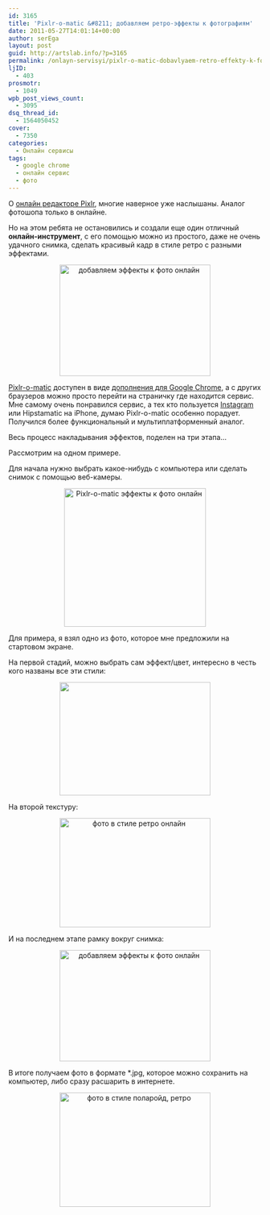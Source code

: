 ```yaml
---
id: 3165
title: 'Pixlr-o-matic &#8211; добавляем ретро-эффекты к фотографиям'
date: 2011-05-27T14:01:14+00:00
author: serEga
layout: post
guid: http://artslab.info/?p=3165
permalink: /onlayn-servisyi/pixlr-o-matic-dobavlyaem-retro-effekty-k-fotografiyam/
ljID:
  - 403
prosmotr:
  - 1049
wpb_post_views_count:
  - 3095
dsq_thread_id:
  - 1564050452
cover:
  - 7350
categories:
  - Онлайн сервисы
tags:
  - google chrome
  - онлайн сервис
  - фото
---
```

О [онлайн редакторе Pixlr](http://artslab.info/podborki/onlayn-redaktoryi-fotografiy/), многие наверное уже наслышаны. Аналог фотошопа только в онлайне.
  
Но на этом ребята не остановились и создали еще один отличный **онлайн-инструмент**, с его помощью можно из простого, даже не очень удачного снимка, сделать красивый кадр в стиле ретро с разными эффектами. 

<center>
  <a href="http://img.artslab.info/pixlr-o-matic-third.jpg"><img src="http://img.artslab.info/pixlr-o-matic-third-300x221.jpg" alt="добавляем эффекты к фото онлайн" title="pixlr-o-matic-third" width="300" height="221" class="alignnone size-medium wp-image-3167" /></a>
</center>

[Pixlr-o-matic](http://pixlr.com/o-matic/) доступен в виде [дополнения для Google Chrome](https://chrome.google.com/webstore/detail/ehcibdjmpjlekgjhepbfmenfppliikcj#), а с других браузеров можно просто перейти на страничку где находится сервис. Мне самому очень понравился сервис, а тех кто пользуется [Instagram](http://artslab.info/prilozheniya-dlya-ipod-touchiphone/instagram-fotoset-dlya-vladeltsev-iphone-pereklichka/) или Hipstamatic на iPhone, думаю Pixlr-o-matic особенно порадует. Получился более функциональный и мультиплатформенный аналог.

Весь процесс накладывания эффектов, поделен на три этапа&#8230;

<!--more-->

Рассмотрим на одном примере.

Для начала нужно выбрать какое-нибудь с компьютера или сделать снимок с помощью веб-камеры. 

<center>
  <img src="http://img.artslab.info/pix-o-matic.png" alt="Pixlr-o-matic эффекты к фото онлайн" title="pix-o-matic" width="282" height="275" class="alignnone size-full wp-image-3170" />
</center>

Для примера, я взял одно из фото, которое мне предложили на стартовом экране.
  
На первой стадий, можно выбрать сам эффект/цвет, интересно в честь кого названы все эти стили: 

<center>
  <a href="http://img.artslab.info/pixlr-o-matic-first.jpg"><img src="http://img.artslab.info/pixlr-o-matic-first-300x225.jpg" alt="" title="pixlr-o-matic-first" width="300" height="225" class="alignnone size-medium wp-image-3171" alt="аналог instagram онлайн" srcset="http://img.artslab.info/pixlr-o-matic-first-300x225.jpg 300w, http://img.artslab.info/pixlr-o-matic-first.jpg 1008w" sizes="(max-width: 300px) 100vw, 300px" /></a>
</center>

На второй текстуру: 

<center>
  <a href="http://img.artslab.info/pixlr-o-matic-second.jpg"><img src="http://img.artslab.info/pixlr-o-matic-second-300x217.jpg" alt="фото в стиле ретро онлайн" title="pixlr-o-matic-second" width="300" height="217" class="alignnone size-medium wp-image-3168" srcset="http://img.artslab.info/pixlr-o-matic-second-300x217.jpg 300w, http://img.artslab.info/pixlr-o-matic-second-1024x743.jpg 1024w, http://img.artslab.info/pixlr-o-matic-second.jpg 1050w" sizes="(max-width: 300px) 100vw, 300px" /></a>
</center>

И на последнем этапе рамку вокруг снимка:

<center>
  <a href="http://img.artslab.info/pixlr-o-matic-third.jpg"><img src="http://img.artslab.info/pixlr-o-matic-third-300x221.jpg" alt="добавляем эффекты к фото онлайн" title="pixlr-o-matic-third" width="300" height="221" class="alignnone size-medium wp-image-3167" /></a>
</center>

В итоге получаем фото в формате *.jpg, которое можно сохранить на компьютер, либо сразу расшарить в интернете.

<center>
  <a href="http://img.artslab.info/pixlr-o-matic-finish.jpg"><img src="http://img.artslab.info/pixlr-o-matic-finish-300x227.jpg" alt="фото в стиле поларойд, ретро" title="pixlr-o-matic-finish" width="300" height="227" class="alignnone size-medium wp-image-3166" srcset="http://img.artslab.info/pixlr-o-matic-finish-300x227.jpg 300w, http://img.artslab.info/pixlr-o-matic-finish.jpg 1015w" sizes="(max-width: 300px) 100vw, 300px" /></a>
</center>